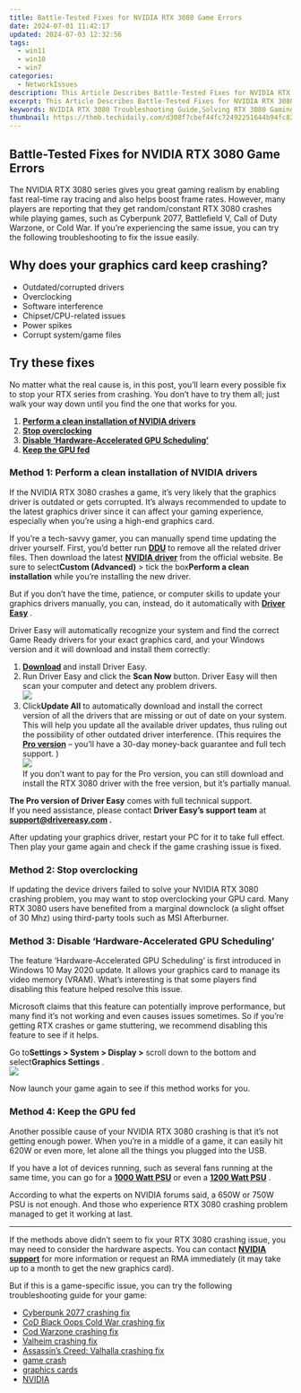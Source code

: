 ```yaml
---
title: Battle-Tested Fixes for NVIDIA RTX 3080 Game Errors
date: 2024-07-01 11:42:17
updated: 2024-07-03 12:32:56
tags:
  - win11
  - win10
  - win7
categories:
  - NetworkIssues
description: This Article Describes Battle-Tested Fixes for NVIDIA RTX 3080 Game Errors
excerpt: This Article Describes Battle-Tested Fixes for NVIDIA RTX 3080 Game Errors
keywords: NVIDIA RTX 3080 Troubleshooting Guide,Solving RTX 3080 Gaming Issues,Common NVIDIA RTX 3080 Game Errors & Fixes,Optimize NVIDIA RTX 3080 Performance in Games,Top Problem-Solving for RTX 3080 Errors,Experienced Solutions to RTX 3080 Gaming Glitches,Improve RTX 3080 Gameplay with Fixes & Tweaks
thumbnail: https://thmb.techidaily.com/d308f7cbef44fc72492251644b94fc820af3415416f540b09fcf25e37cb1c7dd.jpg
---
```


## Battle-Tested Fixes for NVIDIA RTX 3080 Game Errors

 The NVIDIA RTX 3080 series gives you great gaming realism by enabling fast real-time ray tracing and also helps boost frame rates. However, many players are reporting that they get random/constant RTX 3080 crashes while playing games, such as Cyberpunk 2077, Battlefield V, Call of Duty Warzone, or Cold War. If you’re experiencing the same issue, you can try the following troubleshooting to fix the issue easily.

## Why does your graphics card keep crashing?

* Outdated/corrupted drivers
* Overclocking
* Software interference
* Chipset/CPU-related issues
* Power spikes
* Corrupt system/game files

## Try these fixes

 No matter what the real cause is, in this post, you’ll learn every possible fix to stop your RTX series from crashing. You don’t have to try them all; just walk your way down until you find the one that works for you.

1. **[Perform a clean installation of NVIDIA drivers](#h1)**
2. **[Stop overclocking](#h2)**
3. **[Disable ‘Hardware-Accelerated GPU Scheduling’](#h3)**
4. **[Keep the GPU fed](#h4)**

### Method 1: Perform a clean installation of NVIDIA drivers

 If the NVIDIA RTX 3080 crashes a game, it’s very likely that the graphics driver is outdated or gets corrupted. It’s always recommended to update to the latest graphics driver since it can affect your gaming experience, especially when you’re using a high-end graphics card.

 If you’re a tech-savvy gamer, you can manually spend time updating the driver yourself. First, you’d better run [**DDU**](https://www.guru3d.com/files-details/display-driver-uninstaller-download.html) to remove all the related driver files. Then download the latest **[NVIDIA driver](https://tools.techidaily.com/drivereasy/download/)**  from the official website. Be sure to select**Custom (Advanced)** \> tick the box**Perform a clean installation** while you’re installing the new driver.

 But if you don’t have the time, patience, or computer skills to update your graphics drivers manually, you can, instead, do it automatically with **[Driver Easy](https://tools.techidaily.com/drivereasy/download/)**  .

 Driver Easy will automatically recognize your system and find the correct Game Ready drivers for your exact graphics card, and your Windows version and it will download and install them correctly:

1. **[Download](https://tools.techidaily.com/drivereasy/download/) [](https://tools.techidaily.com/drivereasy/download/)**  and install Driver Easy.
2. Run Driver Easy and click the **Scan Now** button. Driver Easy will then scan your computer and detect any problem drivers.  
![](https://images.drivereasy.com/wp-content/uploads/2020/12/Scan-now-1.jpg)
3. Click**Update All** to automatically download and install the correct version of all the drivers that are missing or out of date on your system. This will help you update all the available driver updates, thus ruling out the possibility of other outdated driver interference. (This requires the **[Pro version](https://tools.techidaily.com/drivereasy/download/)**  – you’ll have a 30-day money-back guarantee and full tech support. )  
![](https://images.drivereasy.com/wp-content/uploads/2020/08/3080.jpg)  
 If you don’t want to pay for the Pro version, you can still download and install the RTX 3080 driver with the free version, but it’s partially manual.

**The Pro version of Driver Easy** comes with full technical support.  
 If you need assistance, please contact **Driver Easy’s support team** at **[support@drivereasy.com](mailto:support@drivereasy.com) .**

 After updating your graphics driver, restart your PC for it to take full effect. Then play your game again and check if the game crashing issue is fixed.

### Method 2: Stop overclocking

 If updating the device drivers failed to solve your NVIDIA RTX 3080 crashing problem, you may want to stop overclocking your GPU card. Many RTX 3080 users have benefited from a marginal downclock (a slight offset of 30 Mhz) using third-party tools such as MSI Afterburner.

### Method 3: Disable ‘Hardware-Accelerated GPU Scheduling’

 The feature ‘Hardware-Accelerated GPU Scheduling’ is first introduced in Windows 10 May 2020 update. It allows your graphics card to manage its video memory (VRAM). What’s interesting is that some players find disabling this feature helped resolve this issue.

 Microsoft claims that this feature can potentially improve performance, but many find it’s not working and even causes issues sometimes. So if you’re getting RTX crashes or game stuttering, we recommend disabling this feature to see if it helps.

 Go to**Settings > System > Display >** scroll down to the bottom and select**Graphics Settings** .  
![](https://images.drivereasy.com/wp-content/uploads/2021/03/graphics-setting.png)

Now launch your game again to see if this method works for you.

### Method 4: Keep the GPU fed

 Another possible cause of your NVIDIA RTX 3080 crashing is that it’s not getting enough power. When you’re in a middle of a game, it can easily hit 620W or even more, let alone all the things you plugged into the USB.

 If you have a lot of devices running, such as several fans running at the same time, you can go for a **[1000 Watt PSU](https://www.amazon.com/ROSEWILL-Computer-Glacier-Certified-Warranty/dp/B00SAYCI5S/?tag=drivereasycom-20)**  or even a **[1200 Watt PSU](https://www.amazon.com/ROSEWILL-Modular-Certified-Control-Warranty/dp/B00NYVTHH4?th=1/?tag=drivereasycom-20)**  .

 According to what the experts on NVIDIA forums said, a 650W or 750W PSU is not enough. And those who experience RTX 3080 crashing problem managed to get it working at last.

---

 If the methods above didn’t seem to fix your RTX 3080 crashing issue, you may need to consider the hardware aspects. You can contact [**NVIDIA support**](https://www.nvidia.com/en-us/support/) for more information or request an RMA immediately (it may take up to a month to get the new graphics card).

 But if this is a game-specific issue, you can try the following troubleshooting guide for your game:

* [Cyberpunk 2077 crashing fix](https://tools.techidaily.com/drivereasy/download/)
* [CoD Black Oops Cold War crashing fix](https://tools.techidaily.com/drivereasy/download/)
* [Cod Warzone crashing fix](https://tools.techidaily.com/drivereasy/download/)
* [Valheim crashing fix](https://tools.techidaily.com/drivereasy/download/)
* [Assassin’s Creed: Valhalla crashing fix](https://tools.techidaily.com/drivereasy/download/)
* [game crash](https://tools.techidaily.com/drivereasy/download/)
* [graphics cards](https://tools.techidaily.com/drivereasy/download/)
* [NVIDIA](https://tools.techidaily.com/drivereasy/download/)

<ins class="adsbygoogle"
     style="display:block"
     data-ad-format="autorelaxed"
     data-ad-client="ca-pub-7571918770474297"
     data-ad-slot="1223367746"></ins>



<ins class="adsbygoogle"
     style="display:block"
     data-ad-client="ca-pub-7571918770474297"
     data-ad-slot="8358498916"
     data-ad-format="auto"
     data-full-width-responsive="true"></ins>
